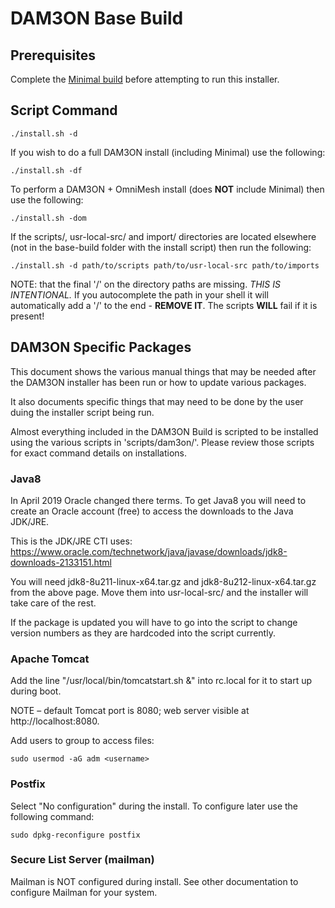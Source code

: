 # DAM3ON Base Build

## Prerequisites

Complete the [Minimal build](minimal-build.html) before attempting to run this installer.

## Script Command
```
./install.sh -d
```

If you wish to do a full DAM3ON install (including Minimal) use the following:
```
./install.sh -df
```

To perform a DAM3ON + OmniMesh install (does **NOT** include Minimal) then use the following:
```
./install.sh -dom
```

If the scripts/, usr-local-src/ and import/ directories are located elsewhere (not in the base-build folder with the install script) then run the following:
```
./install.sh -d path/to/scripts path/to/usr-local-src path/to/imports
``` 

NOTE: that the final '/' on the directory paths are missing. *THIS IS INTENTIONAL.* If you autocomplete the path in your shell it will automatically add a '/' to the end - **REMOVE IT**. The scripts **WILL** fail if it is present!

## DAM3ON Specific Packages

This document shows the various manual things that may be needed after the DAM3ON installer has been run or how to update various packages.

It also documents specific things that may need to be done by the user duing the installer script being run.

Almost everything included in the DAM3ON Build is scripted to be installed using the various scripts in 'scripts/dam3on/'.
Please review those scripts for exact command details on installations.

### Java8
In April 2019 Oracle changed there terms. To get Java8 you will need to create an Oracle account (free) to access the downloads to the Java JDK/JRE.

This is the JDK/JRE CTI uses: https://www.oracle.com/technetwork/java/javase/downloads/jdk8-downloads-2133151.html

You will need jdk8-8u211-linux-x64.tar.gz and jdk8-8u212-linux-x64.tar.gz from the above page. Move them into usr-local-src/ and the installer will take care of the rest.

If the package is updated you will have to go into the script to change version numbers as they are hardcoded into the script currently.

### Apache Tomcat

Add the line "/usr/local/bin/tomcatstart.sh &" into rc.local for it to start up during boot.

NOTE – default Tomcat port is 8080; web server visible at http://localhost:8080.

Add users to group to access files:
```
sudo usermod -aG adm <username>
```

### Postfix

Select "No configuration" during the install. To configure later use the following command:
```
sudo dpkg-reconfigure postfix
```

### Secure List Server (mailman)

Mailman is NOT configured during install. See other documentation to configure Mailman for your system.